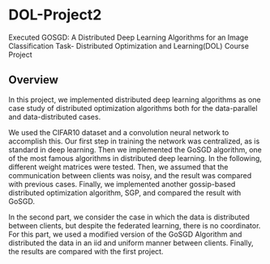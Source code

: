 # DOL-Project2
Executed GOSGD: A Distributed Deep Learning Algorithms for an Image Classification Task- Distributed Optimization and Learning(DOL) Course Project

## Overview


In this project, we implemented distributed deep learning algorithms as one case study of distributed optimization algorithms both for the data-parallel and data-distributed cases. 

We used the CIFAR10 dataset and a convolution neural network to accomplish this. Our first step in training the network was centralized, as is standard in deep learning. Then we implemented the GoSGD algorithm, one of the most famous algorithms in distributed deep learning. In the following, different weight matrices were tested. Then, we assumed that the communication between clients was noisy, and the result was compared with previous cases. Finally, we implemented another gossip-based distributed optimization algorithm, SGP, and compared the result with GoSGD.  

In the second part, we consider the case in which the data is distributed between clients, but despite the federated learning, there is no coordinator. For this part, we used a modified version of the GoSGD Algorithm and distributed the data in an iid and uniform manner between clients. Finally, the results are compared with the first project. 
